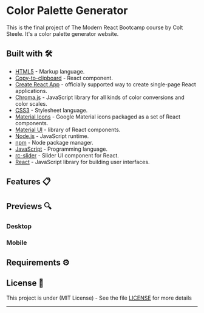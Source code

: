 # Color Palette Generator

This is the final project of The Modern React Bootcamp course by Colt Steele. It's a color palette generator website.

## Built with 🛠️

- [HTML5](https://developer.mozilla.org/en-US/docs/Web/Guide/HTML/HTML5) - Markup language.
- [Copy-to-clipboard](https://github.com/nkbt/react-copy-to-clipboard) - React component.
- [Create React App](https://github.com/facebook/create-react-app) - officially supported way to create single-page React applications.
- [Chroma.js](https://www.npmjs.com/package/chroma-js) - JavaScript library for all kinds of color conversions and color scales.
- [CSS3](https://developer.mozilla.org/en-US/docs/Web/CSS) - Stylesheet language.
- [Material Icons](https://www.npmjs.com/package/@mui/icons-material) - Google Material icons packaged as a set of React components.
- [Material UI](https://mui.com/) - library of React components.
- [Node.js](https://nodejs.org/en/) - JavaScript runtime.
- [npm](https://www.npmjs.com/) - Node package manager.
- [JavaScript](https://sass-lang.com/install) - Programming language.
- [rc-slider](https://www.npmjs.com/package/rc-slider) - Slider UI component for React.
- [React](https://reactjs.org/) - JavaScript library for building user interfaces.

## Features 📋

## Previews 🔍

### Desktop

### Mobile

## Requirements ⚙️

## License 📄

This project is under (MIT License) - See the file [LICENSE](LICENSE) for more details

---
